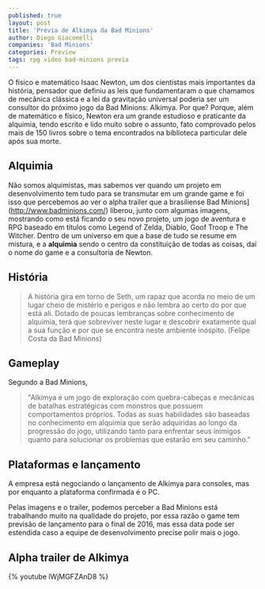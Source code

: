 ```yaml
---
published: true
layout: post
title: 'Prévia de Alkimya da Bad Minions'
author: Diego Giacomelli
companies: 'Bad Minions'
categories: Preview
tags: rpg video bad-minions previa
---
```

O físico e matemático Isaac Newton, um dos cientistas mais importantes da história, pensador que definiu as leis que fundamentaram o que chamamos de mecânica clássica e a lei da gravitação universal poderia ser um consultor do próximo jogo da Bad Minions: Alkimya. Por que? Porque, além de matemático e físico, Newton era um grande estudioso e praticante da alquimia, tendo escrito e lido muito sobre o assunto, fato comprovado pelos mais de 150 livros sobre o tema encontrados na biblioteca particular dele após sua morte.

## Alquimia

Não somos alquimistas, mas sabemos ver quando um projeto em desenvolvimento tem tudo para se transmutar em um grande game e foi isso que percebemos ao ver o alpha trailer que a brasiliense Bad Minions](http://www.badminions.com/) liberou, junto com algumas imagens, mostrando como está ficando o seu novo projeto, um jogo de aventura e RPG baseado em títulos como Legend of Zelda, Diablo, Goof Troop e The Witcher. Dentro de um universo em que a base de tudo se resume em mistura, e a **alquimia** sendo o centro da constituição de todas as coisas, daí o nome do game e a consultoria de Newton.

## História
> A história gira em torno de Seth, um rapaz que acorda no meio de um lugar cheio de mistério e perigos e não lembra ao certo do por que está ali. Dotado de poucas lembranças sobre conhecimento de alquimia, terá que sobreviver neste lugar e descobrir exatamente qual a sua função e por que se encontra neste ambiente inóspito. (Felipe Costa da Bad Minions)

## Gameplay
Segundo a Bad Minions, 
> "Alkimya é um jogo de exploração com quebra-cabeças e mecânicas de batalhas estratégicas com monstros que possuem comportamentos próprios. Todas as suas habilidades são baseadas no conhecimento em alquimia que serão adquiridas ao longo da progressão do jogo, utilizando tanto para enfrentar seus inimigos quanto para solucionar os problemas que estarão em seu caminho."

## Plataformas e lançamento
A empresa está negociando o lançamento de Alkimya para consoles, mas por enquanto a plataforma confirmada é o PC.

Pelas imagens e o trailer, podemos perceber a Bad Minions está trabalhando muito na qualidade do projeto, por essa razão o game tem previsão de lançamento para o final de 2016, mas essa data pode ser estendida caso a equipe de desenvolvimento precise polir mais o jogo.

## Alpha trailer de Alkimya
{% youtube lWjMGFZAnD8 %}